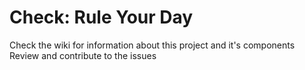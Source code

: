 Check: Rule Your Day
=====

Check the wiki for information about this project and it's components
Review and contribute to the issues


